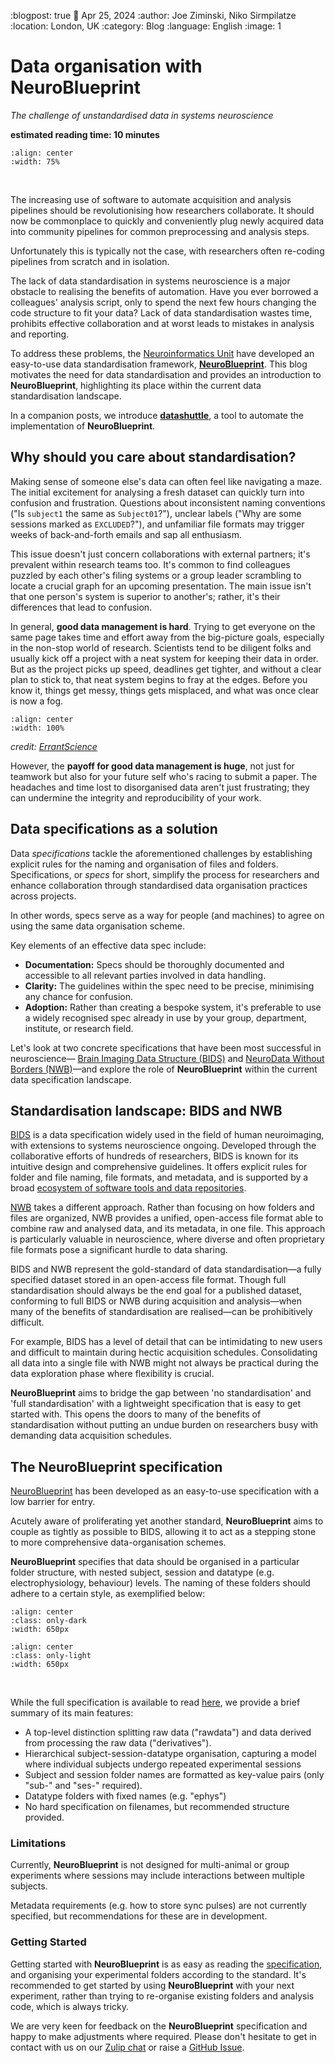 :blogpost: true
:date: Apr 25, 2024
:author: Joe Ziminski, Niko Sirmpilatze
:location: London, UK
:category: Blog
:language: English
:image: 1

# Data organisation with NeuroBlueprint
*The challenge of unstandardised data in systems neuroscience*

**estimated reading time: 10 minutes**

```{image} /_static/blog_images/neuroblueprint/errant-science-data-organisation.jpg
:align: center
:width: 75%
```
<br>

The increasing use of software to automate acquisition and 
analysis pipelines should be revolutionising how researchers collaborate.
It should now be commonplace to quickly and conveniently plug newly acquired 
data into community pipelines for common preprocessing and analysis steps.

Unfortunately this is typically not the case, with researchers 
often re-coding pipelines from scratch and in isolation.

The lack of data standardisation in systems neuroscience
is a major obstacle to realising the benefits of automation.
Have you ever borrowed a colleagues' analysis script, only to spend
the next few hours changing the code structure to fit your data?
Lack of data standardisation wastes time, prohibits effective 
collaboration and at worst leads to mistakes in analysis and reporting.

To address these problems, the [Neuroinformatics Unit](https://neuroinformatics.dev/) have 
developed an easy-to-use data standardisation framework, 
[**NeuroBlueprint**](https://neuroblueprint.neuroinformatics.dev/). This blog motivates the need for
data standardisation and provides an introduction
to **NeuroBlueprint**,
highlighting its
place within the current data standardisation landscape.

In a companion posts, we introduce [**datashuttle**](https://datashuttle.neuroinformatics.dev), a tool to 
automate the implementation of **NeuroBlueprint**.

## Why should you care about standardisation?

Making sense of someone else's data can often feel like navigating a maze. The initial excitement for 
analysing a fresh dataset can quickly turn into confusion and frustration. Questions about inconsistent naming 
conventions ("Is `subject1` the same as `Subject01`?"), unclear labels ("Why are some sessions marked as `EXCLUDED`?"), 
and unfamiliar file formats may trigger weeks of back-and-forth emails and sap all enthusiasm.

This issue doesn't just concern collaborations with external partners; it's prevalent within research teams too. 
It's common to find colleagues puzzled by each other's filing systems or a group leader scrambling to locate a 
crucial graph for an upcoming presentation. The main issue isn't that one person's system is superior to another's; 
rather, it's their differences that lead to confusion.

In general, **good data management is hard**.  Trying to get everyone on the same page takes time and effort away 
from the big-picture goals, especially in the non-stop world of research. Scientists tend to be diligent folks and 
usually kick off a project with a neat system for keeping their data in order. But as the project picks up speed, 
deadlines get tighter, and without a clear plan to stick to, that neat system begins to fray at the edges. Before 
you know it, things get messy, things gets misplaced, and what was once clear is now a fog.

```{image} /_static/blog_images/neuroblueprint/data-organisation-over-time.jpg
:align: center
:width: 100%
```
*credit:* [*ErrantScience*](https://errantscience.com/blog/2014/08/06/how-not-to-organise-data/)
<br>

However, the **payoff for good data management is huge**, not just for teamwork but also for your future self who's 
racing to submit a paper. The headaches and time lost to disorganised data aren't just frustrating; they can undermine 
the integrity and reproducibility of your work. 

## Data specifications as a solution

Data *specifications* tackle the aforementioned challenges by establishing explicit rules 
for the naming and organisation of files and folders. Specifications, or *specs* for short,
simplify the process for researchers and enhance 
collaboration through standardised data organisation practices across projects.

In other words, specs serve as a way for people (and machines) to agree on using the same data organisation scheme.

Key elements of an effective data spec include:

- **Documentation:** Specs should be thoroughly documented and accessible 
to all relevant parties involved in data handling.
- **Clarity:** The guidelines within the spec need to be precise, 
minimising any chance for confusion.
- **Adoption:** Rather than creating a bespoke system, it's preferable to use 
a widely recognised spec already in use by your group, department, institute, or research field.

Let's look at two concrete specifications that have been most successful in neuroscience—
[Brain Imaging Data Structure (BIDS)](https://bids.neuroimaging.io/) and 
[NeuroData Without Borders (NWB)](https://www.nwb.org/)—and explore the role of 
**NeuroBlueprint** within the current data specification landscape.

## Standardisation landscape: BIDS and NWB

[BIDS](https://bids.neuroimaging.io/) is a data specification widely used
in the field of human neuroimaging, with extensions to systems neuroscience ongoing. 
Developed through the collaborative efforts of hundreds of researchers, 
BIDS is known for its intuitive design and comprehensive guidelines. It offers explicit rules for folder and file 
naming, file formats, and metadata, and is supported by a broad 
[ecosystem of software tools and data repositories](https://bids.neuroimaging.io/benefits.html). 


[NWB](https://www.nwb.org/) takes a different approach.
Rather than focusing on how folders and files are organized, NWB provides a unified, open-access file 
format able to combine raw and analysed data, and its metadata, in one file. This approach is particularly 
valuable in neuroscience, where diverse and often proprietary file formats pose a significant hurdle to 
data sharing.

BIDS and NWB represent the gold-standard of data standardisation—a fully specified dataset
stored in an open-access file format. Though full standardisation should always be
the end goal for a published dataset, conforming to full BIDS or NWB during acquisition
and analysis—when many of the benefits of standardisation are realised—can be prohibitively difficult. 

For example, BIDS has a level of detail that can be intimidating to new users and difficult to 
maintain during hectic acquisition schedules. Consolidating all data into a single file with NWB might 
not always be practical during the data exploration phase where flexibility is crucial.

**NeuroBlueprint** aims to bridge the gap between 'no standardisation' and 'full standardisation'
with a lightweight specification that is easy to get started with. This opens the doors to 
many of the benefits of standardisation without putting an undue burden on researchers busy
with demanding data acquisition schedules.

## The NeuroBlueprint specification

[NeuroBlueprint](https://neuroblueprint.neuroinformatics.dev/) has been developed 
as an easy-to-use specification with a low barrier for entry.

Acutely aware of proliferating yet another standard, **NeuroBlueprint** 
aims to couple as tightly as possible to BIDS, allowing it to act as a stepping stone to more 
comprehensive data-organisation schemes.

**NeuroBlueprint** specifies that data should be organised in a 
particular folder structure, with nested subject, session and datatype (e.g. electrophysiology, behaviour) 
levels. The naming of these folders should adhere to a certain style, as exemplified below:

```{image} /_static/blog_images/neuroblueprint/NeuroBlueprint_project_tree_dark.png
:align: center
:class: only-dark
:width: 650px
```
```{image} /_static/blog_images/neuroblueprint/NeuroBlueprint_project_tree_light.png
:align: center
:class: only-light
:width: 650px
```
<br>

While the full specification is available to read 
[here](https://neuroblueprint.neuroinformatics.dev/specification.html), 
we provide a brief summary of its main features:

- A top-level distinction splitting raw data ("rawdata") and data derived from processing the raw data ("derivatives").
- Hierarchical subject-session-datatype organisation, capturing a model where individual subjects undergo 
repeated experimental sessions
- Subject and session folder names are formatted as key-value pairs (only "sub-" and "ses-" required).
- Datatype folders with fixed names (e.g. "ephys")
- No hard specification on filenames, but recommended structure provided.

### Limitations 

Currently, **NeuroBlueprint** is not designed for multi-animal or 
group experiments where sessions may include interactions between multiple subjects. 

Metadata requirements (e.g. how to store sync pulses) are not currently specified,
but recommendations for these are in development.

### Getting Started

Getting started with **NeuroBlueprint** is as easy as reading the 
[specification](https://neuroblueprint.neuroinformatics.dev/specification.html), and organising your experimental 
folders according to the standard.  It's recommended to get started by using **NeuroBlueprint** with your 
next experiment, rather than trying to re-organise existing folders and analysis code, which is always tricky.

We are very keen for feedback on the **NeuroBlueprint** specification and 
happy to make adjustments where required. Please don't hesitate to get in contact with us on our
[Zulip chat](https://neuroinformatics.zulipchat.com/#narrow/stream/406000-NeuroBlueprint) or
raise a [GitHub Issue](https://github.com/neuroinformatics-unit/NeuroBlueprint/issues).
